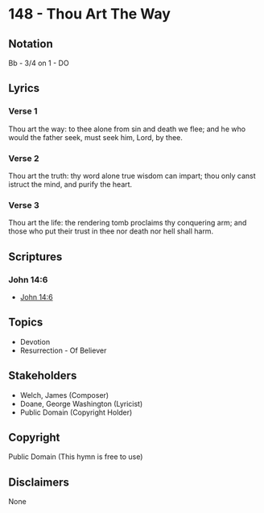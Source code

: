 # 148 - Thou Art The Way

## Notation

Bb - 3/4 on 1 - DO

## Lyrics

### Verse 1

Thou art the way: to thee alone from sin and death we flee; and he who would the father seek, must seek him, Lord, by thee.

### Verse 2

Thou art the truth: thy word alone true wisdom can impart; thou only canst istruct the mind, and purify the heart.

### Verse 3

Thou art the life: the rendering tomb proclaims thy conquering arm; and those who put their trust in thee nor death nor hell shall harm.


## Scriptures

### John 14:6

- [John 14:6](https://www.biblegateway.com/passage/?search=John%2014%3A6)


## Topics

- Devotion
- Resurrection - Of Believer

## Stakeholders

- Welch, James (Composer)
- Doane, George Washington (Lyricist)
- Public Domain (Copyright Holder)

## Copyright

Public Domain
(This hymn is free to use)

## Disclaimers

None

